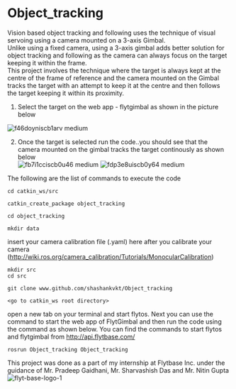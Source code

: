 # Object_tracking
Vision based object tracking and following uses the technique of visual servoing using a camera mounted on a 3-axis Gimbal.  
Unlike using a fixed camera, using a 3-axis gimbal adds better solution for object tracking and following as the camera can always focus on the target keeping it within the frame.  
This project involves the technique where the target is always kept at the centre of the frame of reference and the camera mounted on the Gimbal tracks the target with an attempt to keep it at the centre and then follows the target keeping it within its proximity. 

1. Select the target on the web app - flytgimbal as shown in the picture below

  ![f46doyniscb1arv medium](https://user-images.githubusercontent.com/23419376/31027736-f7362c72-a568-11e7-8343-5c9e9d695533.jpg)  
    
2. Once the target is selected run the code..you should see that the camera mounted on the gimbal tracks the target continously as shown below  
![fb7i1cciscb0u46 medium](https://user-images.githubusercontent.com/23419376/31027855-719de3b0-a569-11e7-8b2d-a8f099a95c36.jpg) ![fdp3e8uiscb0y64 medium](https://user-images.githubusercontent.com/23419376/31027867-75ec13c4-a569-11e7-9ca0-089a7fe7e13e.jpg)  

The following are the list of commands to execute the code  

    cd catkin_ws/src  
    
    catkin_create_package object_tracking  
    
    cd object_tracking  
    
    mkdir data  
insert your camera calibration file (.yaml) here after you calibrate your camera (http://wiki.ros.org/camera_calibration/Tutorials/MonocularCalibration)  

    mkdir src  
    cd src  
    
    git clone www.github.com/shashankvkt/Object_tracking  
    
    <go to catkin_ws root directory>  
    
open a new tab on your terminal and start flytos. Next you can use the command to start the web app of FlytGimbal and then run the code using the command as shown below. You can find the commands to start flytos and flytgimbal from http://api.flytbase.com/

    rosrun Object_tracking Object_tracking  
    
This project was done as a part of my internship at Flytbase Inc. under the guidance of Mr. Pradeep Gaidhani, Mr. Sharvashish Das and Mr. Nitin Gupta  
![flyt-base-logo-1](https://user-images.githubusercontent.com/23419376/31042783-7b17bbe6-a5cd-11e7-9004-1383fc45a23a.png)

  
    
    
    
    
    
    


  
  
